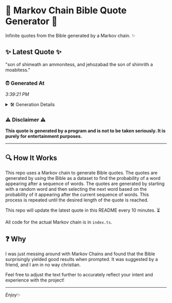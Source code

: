 # 📖 Markov Chain Bible Quote Generator 📖

Infinite quotes from the Bible generated by a Markov chain. ✨

## ✨ Latest Quote ✨
"son of shimeath an ammonitess, and jehozabad the son of shimrith a moabitess."

### ⏰ Generated At
*3:39:21 PM*

<details>
    <summary>🛠️ Generation Details</summary>
    <p>
        <strong>🌱 Seed:</strong> son<br>
        <strong>🔄 Iterations:</strong> 12<br>
        <strong>📜 Context History:</strong><br>[ son ]: of<br>[ son, of ]: shimeath<br>[ son, of, shimeath ]: an<br>[ son, of, shimeath, an ]: ammonitess,<br>[ son, of, shimeath, an, ammonitess, ]: and<br>[ son, of, shimeath, an, ammonitess,, and ]: jehozabad<br>[ of, shimeath, an, ammonitess,, and, jehozabad ]: the<br>[ shimeath, an, ammonitess,, and, jehozabad, the ]: son<br>[ an, ammonitess,, and, jehozabad, the, son ]: of<br>[ ammonitess,, and, jehozabad, the, son, of ]: shimrith<br>[ and, jehozabad, the, son, of, shimrith ]: a<br>[ jehozabad, the, son, of, shimrith, a ]: moabitess.<br>
    </p>
</details>

### ⚠️ Disclaimer ⚠️
**This quote is generated by a program and is not to be taken seriously. It is purely for entertainment purposes.**

---

## 🔍 How It Works

This repo uses a Markov chain to generate Bible quotes. The quotes are generated by using the Bible as a dataset to find the probability of a word appearing after a sequence of words. The quotes are generated by starting with a random word and then selecting the next word based on the probability of it appearing after the current sequence of words. This process is repeated until the desired length of the quote is reached.

This repo will update the latest quote in this README every 10 minutes. ⏳

All code for the actual Markov chain is in `index.ts`.

## ❓ Why

I was just messing around with Markov Chains and found that the Bible surprisingly yielded good results when prompted. 
It was suggested by a friend, and I am in no way christian.

Feel free to adjust the text further to accurately reflect your intent and experience with the project!

---

*Enjoy*✨
